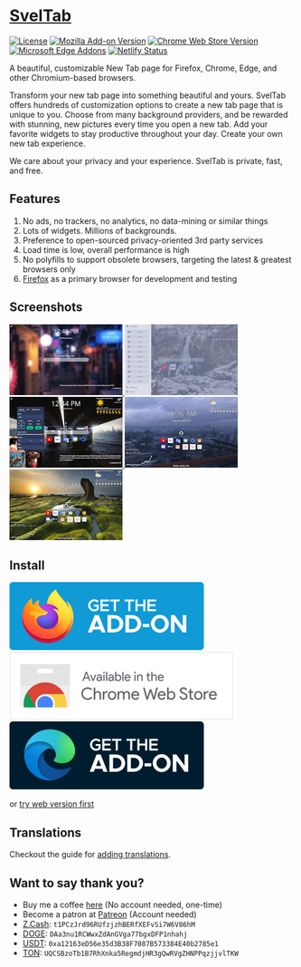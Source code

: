 # [SvelTab](https://sveltab.com/)

[![License](https://img.shields.io/github/license/akopachov/sveltab)](/LICENSE)
[![Mozilla Add-on Version](https://img.shields.io/amo/v/sveltab)](https://addons.mozilla.org/firefox/addon/sveltab/)
[![Chrome Web Store Version](https://img.shields.io/chrome-web-store/v/kjfmkbajdehhjlfmldcghgcgmffnohld)](https://chromewebstore.google.com/detail/sveltab/kjfmkbajdehhjlfmldcghgcgmffnohld)
[![Microsoft Edge Addons](https://img.shields.io/badge/dynamic/json?label=edge%20add-on&prefix=v&query=%24.version&url=https%3A%2F%2Fmicrosoftedge.microsoft.com%2Faddons%2Fgetproductdetailsbycrxid%2Fgjmmknaifmjpakigdnodcdmpfkkccegj)](https://microsoftedge.microsoft.com/addons/detail/gjmmknaifmjpakigdnodcdmpfkkccegj)
[![Netlify Status](https://api.netlify.com/api/v1/badges/dce10aad-7467-4c01-a091-63d45eaf29f6/deploy-status)](https://app.netlify.com/sites/sveltab/deploys)

A beautiful, customizable New Tab page for Firefox, Chrome, Edge, and other Chromium-based browsers.

Transform your new tab page into something beautiful and yours. SvelTab offers hundreds of customization options to create a new tab page that is unique to you. Choose from many background providers, and be rewarded with stunning, new pictures every time you open a new tab. Add your favorite widgets to stay productive throughout your day. Create your own new tab experience.

We care about your privacy and your experience. SvelTab is private, fast, and free.

## Features

1. No ads, no trackers, no analytics, no data-mining or similar things
2. Lots of widgets. Millions of backgrounds. 
3. Preference to open-sourced privacy-oriented 3rd party services
4. Load time is low, overall performance is high
5. No polyfills to support obsolete browsers, targeting the latest & greatest browsers only
6. [Firefox](https://www.mozilla.org/en-US/firefox/new/) as a primary browser for development and testing

## Screenshots

<a href="docs/screenshots/1.png">
  <img src="docs/screenshots/1_preview.png" width="200px" />
</a>
<a href="docs/screenshots/2.png">
  <img src="docs/screenshots/2_preview.png" width="200px" />
</a>
<a href="docs/screenshots/3.png">
  <img src="docs/screenshots/3_preview.png" width="200px" />
</a>
<a href="docs/screenshots/4.png">
  <img src="docs/screenshots/4_preview.png" width="200px" />
</a>
<a href="docs/screenshots/5.png">
  <img src="docs/screenshots/5_preview.png" width="200px" />
</a>

## Install

[![Download for Firefox](docs/icons/amo-button.svg)](https://addons.mozilla.org/firefox/addon/sveltab/)
[![Download for Chrome](docs/icons/cwo-button.svg)](https://chromewebstore.google.com/detail/sveltab/kjfmkbajdehhjlfmldcghgcgmffnohld)
[![Download for Edge](docs/icons/edge-button.svg)](https://microsoftedge.microsoft.com/addons/detail/gjmmknaifmjpakigdnodcdmpfkkccegj)

or [try web version first](https://demo.sveltab.com/)

## Translations

Checkout the guide for [adding translations](TRANSLATING.md).

## Want to say thank you?

* Buy me a coffee [here](https://ko-fi.com/akopachov) (No account needed, one-time)
* Become a patron at [Patreon](https://patreon.com/akopachov) (Account needed)
* [Z.Cash](https://z.cash/): `t1PCzJrd96RUfzjzhBERfXEFvSi7W6V86hM`
* [DOGE](https://dogecoin.com/): `DAa3nu1RCWwxZdAnGVga77bgxDFP1nhahj`
* [USDT](https://tether.to): `0xa12163eD56e35d3B38F7087B573384E40b2785e1`
* [TON](https://ton.org/): `UQCSBzoTb1B7RhXnka5RegmdjHR3gQwRVgZHNPPqzjjvlTKW`
